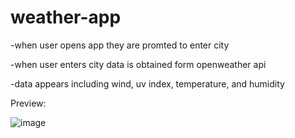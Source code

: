 # weather-app

-when user opens app they are promted to enter city

-when user enters city data is obtained form openweather api

-data appears including wind, uv index, temperature, and humidity

Preview:

![image](https://user-images.githubusercontent.com/111612523/198413556-5dd0b5d9-cd5f-4a3d-837a-70aab3d36fee.png)

